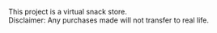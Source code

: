 This project is a virtual snack store.  
Disclaimer: Any purchases made will not transfer to real life.